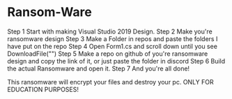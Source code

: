 # Ransom-Ware
Step 1
Start with making Visual Studio 2019 Design.
Step 2
Make you're ransomware design
Step 3
Make a Folder in repos and paste the folders I have put on the repo
Step 4
Open Form1.cs and scroll down until you see DownloadFile("")
Step 5
Make a repo on github of you're ransomware design and copy the link of it, or just paste the folder in discord
Step 6 Build the actual Ransomware and open it.
Step 7 And you're all done!


This ransomware will encrypt your files and destroy your pc. ONLY FOR EDUCATION PURPOSES!
